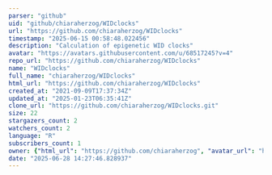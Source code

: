 ```yaml
---
parser: "github"
uid: "github/chiaraherzog/WIDclocks"
url: "https://github.com/chiaraherzog/WIDclocks"
timestamp: "2025-06-15 00:58:48.022456"
description: "Calculation of epigenetic WID clocks"
avatar: "https://avatars.githubusercontent.com/u/68517245?v=4"
repo_url: "https://github.com/chiaraherzog/WIDclocks"
name: "WIDclocks"
full_name: "chiaraherzog/WIDclocks"
html_url: "https://github.com/chiaraherzog/WIDclocks"
created_at: "2021-09-09T17:37:34Z"
updated_at: "2025-01-23T06:35:41Z"
clone_url: "https://github.com/chiaraherzog/WIDclocks.git"
size: 22
stargazers_count: 2
watchers_count: 2
language: "R"
subscribers_count: 1
owner: {"html_url": "https://github.com/chiaraherzog", "avatar_url": "https://avatars.githubusercontent.com/u/68517245?v=4", "login": "chiaraherzog", "type": "User"}
date: "2025-06-28 14:27:46.828937"
---
```

